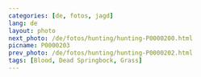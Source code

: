 ```yaml
---
categories: [de, fotos, jagd]
lang: de
layout: photo
next_photo: /de/fotos/hunting/hunting-P0000200.html
picname: P0000203
prev_photo: /de/fotos/hunting/hunting-P0000202.html
tags: [Blood, Dead Springbock, Grass]
---
```

